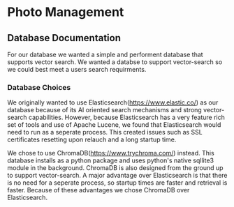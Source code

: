 # Photo Management

## Database Documentation
For our database we wanted a simple and performent database that supports vector search.
We wanted a databse to support vector-search so we could best meet a users search requirments.

### Database Choices
We originally wanted to use Elasticsearch(https://www.elastic.co/) as our database because of its AI oriented search mechanisms
and strong vector-search capabilities. However, because Elasticsearch has a very feature rich set of tools
and use of Apache Lucene, we found that Elasticsearch would need to run as a seperate process. This created
issues such as SSL certificates resetting upon relauch and a long startup time. 

We chose to use ChromaDB(https://www.trychroma.com/) instead. This database installs as a python package and uses python's native sqllite3 module
in the background. ChromaDB is also designed from the ground up to support vector-search. A major advantage over Elasticsearch
is that there is no need for a seperate process, so startup times are faster and retrieval is faster. Because of these
advantages we chose ChromaDB over Elasticsearch.

